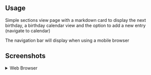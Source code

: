 ## Usage

Simple sections view page with a markdown card to display the next birthday, a birthday calendar view and the option to add a new entry (navigate to calendar)

The navigation bar will display when using a mobile browser




## Screenshots
<details>
  <summary>Web Browser</summary>
  
<br>

![Slideshow](/images/screenshots/dashboard/calendar/calendar.png)

</details>
